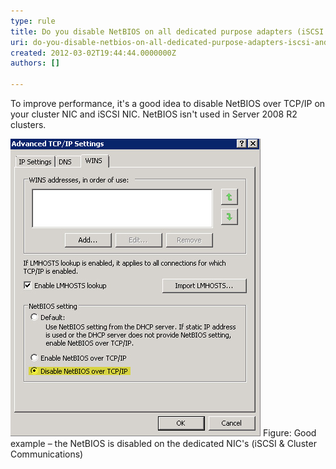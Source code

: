 ```yaml
---
type: rule
title: Do you disable NetBIOS on all dedicated purpose adapters (iSCSI and Cluster Communications)?
uri: do-you-disable-netbios-on-all-dedicated-purpose-adapters-iscsi-and-cluster-communications
created: 2012-03-02T19:44:44.0000000Z
authors: []

---
```




<span class='intro'> To improve performance, it's a good idea to disable NetBIOS over TCP/IP on your cluster NIC and iSCSI NIC. NetBIOS isn't used in Server 2008 R2 clusters. </span>

<img src="disable-netbios.jpg" alt="Disable netBIOS" class="ms-rteCustom-ImageArea" />
<span class="ms-rteCustom-FigureGood">Figure&#58; Good example – the NetBIOS is disabled on the dedicated NIC's (iSCSI &amp; Cluster Communications)</span>


